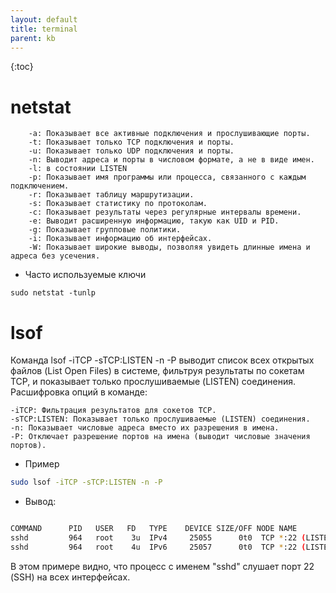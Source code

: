 ```yaml
---
layout: default
title: terminal
parent: kb
---
```

{:toc}
# netstat
```
    -a: Показывает все активные подключения и прослушивающие порты.
    -t: Показывает только TCP подключения и порты.
    -u: Показывает только UDP подключения и порты.
    -n: Выводит адреса и порты в числовом формате, а не в виде имен.
    -l: в состоянии LISTEN
    -p: Показывает имя программы или процесса, связанного с каждым подключением.
    -r: Показывает таблицу маршрутизации.
    -s: Показывает статистику по протоколам.
    -c: Показывает результаты через регулярные интервалы времени.
    -e: Выводит расширенную информацию, такую как UID и PID.
    -g: Показывает групповые политики.
    -i: Показывает информацию об интерфейсах.
    -W: Показывает широкие выводы, позволяя увидеть длинные имена и адреса без усечения.
```
 - Часто используемые ключи
```
sudo netstat -tunlp
```
# lsof 
Команда lsof -iTCP -sTCP:LISTEN -n -P выводит список всех открытых файлов (List Open Files) в системе, фильтруя результаты по сокетам TCP, и показывает только прослушиваемые (LISTEN) соединения. Расшифровка опций в команде:

    -iTCP: Фильтрация результатов для сокетов TCP.
    -sTCP:LISTEN: Показывает только прослушиваемые (LISTEN) соединения.
    -n: Показывает числовые адреса вместо их разрешения в имена.
    -P: Отключает разрешение портов на имена (выводит числовые значения портов).
 - Пример
```bash
sudo lsof -iTCP -sTCP:LISTEN -n -P
```

 - Вывод:
```bash

COMMAND      PID   USER   FD   TYPE    DEVICE SIZE/OFF NODE NAME
sshd         964   root    3u  IPv4     25055      0t0  TCP *:22 (LISTEN)
sshd         964   root    4u  IPv6     25057      0t0  TCP *:22 (LISTEN)
```
В этом примере видно, что процесс с именем "sshd" слушает порт 22 (SSH) на всех интерфейсах.
